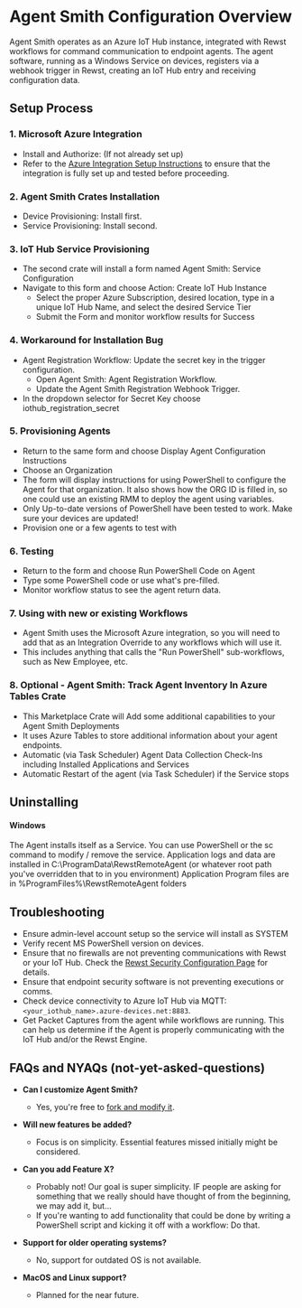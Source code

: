 # Agent Smith Configuration Overview

Agent Smith operates as an Azure IoT Hub instance, integrated with Rewst workflows for command communication to endpoint agents. The agent software, running as a Windows Service on devices, registers via a webhook trigger in Rewst, creating an IoT Hub entry and receiving configuration data.

## Setup Process

### 1. Microsoft Azure Integration
* Install and Authorize: (If not already set up)
* Refer to the [Azure Integration Setup Instructions](https://docs.rewst.help/documentation/integrations/cloud/microsoft-cloud-integration-bundle/microsoft-azure/microsoft-azure-integration-setup) to ensure that the integration is fully set up and tested before proceeding.


### 2. Agent Smith Crates Installation
* Device Provisioning: Install first.
* Service Provisioning: Install second.


### 3. IoT Hub Service Provisioning
* The second crate will install a form named Agent Smith: Service Configuration
* Navigate to this form and choose Action: Create IoT Hub Instance
  * Select the proper Azure Subscription, desired location, type in a unique IoT Hub Name, and select the desired Service Tier
  * Submit the Form and monitor workflow results for Success


### 4. Workaround for Installation Bug
* Agent Registration Workflow: Update the secret key in the trigger configuration.
  * Open Agent Smith: Agent Registration Workflow.
  * Update the Agent Smith Registration Webhook Trigger.
* In the dropdown selector for Secret Key choose iothub_registration_secret


### 5. Provisioning Agents
* Return to the same form and choose Display Agent Configuration Instructions
* Choose an Organization
* The form will display instructions for using PowerShell to configure the Agent for that organization. It also shows how the ORG ID is filled in, so one could use an existing RMM to deploy the agent using variables.
* Only Up-to-date versions of PowerShell have been tested to work. Make sure your devices are updated!
* Provision one or a few agents to test with


### 6. Testing
* Return to the form and choose Run PowerShell Code on Agent
* Type some PowerShell code or use what's pre-filled.
* Monitor workflow status to see the agent return data.


### 7. Using with new or existing Workflows
* Agent Smith uses the Microsoft Azure integration, so you will need to add that as an Integration Override to any workflows which will use it.
* This includes anything that calls the "Run PowerShell" sub-workflows, such as New Employee, etc.


### 8. Optional - Agent Smith: Track Agent Inventory In Azure Tables Crate
* This Marketplace Crate will Add some additional capabilities to your Agent Smith Deployments
* It uses Azure Tables to store additional information about your agent endpoints.
 * Automatic (via Task Scheduler) Agent Data Collection Check-Ins including Installed Applications and Services
 * Automatic Restart of the agent (via Task Scheduler) if the Service stops


## Uninstalling

#### Windows
The Agent installs itself as a Service. You can use PowerShell or the sc command to modify / remove the service.
Application logs and data are installed in C:\ProgramData\RewstRemoteAgent (or whatever root path you've overridden that to in you environment)
Application Program files are in %ProgramFiles%\RewstRemoteAgent folders



## Troubleshooting

* Ensure admin-level account setup so the service will install as SYSTEM
* Verify recent MS PowerShell version on devices.
* Ensure that no firewalls are not preventing communications with Rewst or your IoT Hub. Check the [Rewst Security Configuration Page](https://docs.rewst.help/security) for details.
* Ensure that endpoint security software is not preventing executions or comms.
* Check device connectivity to Azure IoT Hub via MQTT: `<your_iothub_name>.azure-devices.net:8883`.
* Get Packet Captures from the agent while workflows are running. This can help us determine if the Agent is properly communicating with the IoT Hub and/or the Rewst Engine.



## FAQs and NYAQs (not-yet-asked-questions)

* **Can I customize Agent Smith?**
  * Yes, you're free to [fork and modify it](https://github.com/RewstApp/rewst\_remote\_agent).

* **Will new features be added?**
  * Focus is on simplicity. Essential features missed initially might be considered.

* **Can you add Feature X?**
  * Probably not! Our goal is super simplicity. IF people are asking for something that we really should have thought of from the beginning, we may add it, but...
  * If you're wanting to add functionality that could be done by writing a PowerShell script and kicking it off with a workflow: Do that.

* **Support for older operating systems?**
  * No, support for outdated OS is not available.

* **MacOS and Linux support?**
  * Planned for the near future.


